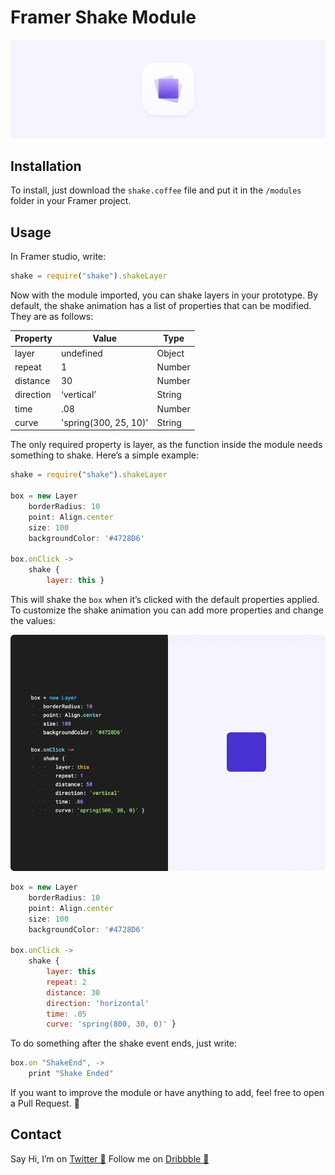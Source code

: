 # Framer Shake Module
![](icon_header.png)

## Installation
To install, just download the `shake.coffee` file and put it in the `/modules` folder in your Framer project. 

## Usage
In Framer studio, write:
```javascript
shake = require("shake").shakeLayer
```

Now with the module imported, you can shake layers in your prototype. By default, the shake animation has a list of properties that can be modified. They are as follows:

| Property | Value | Type
| ------------- | ------------- | ------------- |
| layer | undefined | Object |
| repeat | 1 | Number |
| distance | 30 | Number |
| direction | ‘vertical’ | String |
| time | .08 | Number |
| curve | 'spring(300, 25, 10)' | String |

The only required property is layer, as the function inside the module needs something to shake. Here’s a simple example:

```javascript
shake = require("shake").shakeLayer

box = new Layer
	borderRadius: 10
	point: Align.center
	size: 100
	backgroundColor: '#4728D6'

box.onClick ->
	shake {
		layer: this }
```

This will shake the `box` when it’s clicked with the default properties applied.
To customize the shake animation you can add more properties and change the values:

![](shake_demo.gif)

```javascript
box = new Layer
	borderRadius: 10
	point: Align.center
	size: 100
	backgroundColor: '#4728D6'

box.onClick ->
	shake {
		layer: this
		repeat: 2
		distance: 30
		direction: 'horizontal'
		time: .05
		curve: 'spring(800, 30, 0)' }
```

To do something after the shake event ends, just write:

```javascript
box.on "ShakeEnd", ->
	print "Shake Ended"
```

If you want to improve the module or have anything to add, feel free to open a Pull Request. 🙂

## Contact
Say Hi, I’m on <a href="https://twitter.com/johnmpsherwin">Twitter 👋</a>
Follow me on <a href="https://dribbble.com/johnsherwin">Dribbble 🏀</a>
